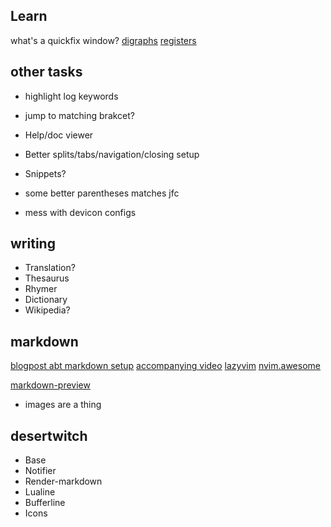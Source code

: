 <!-- TODO: -->

## Learn

what's a quickfix window?
[digraphs](https://neovim.io/doc/user/digraph.html)
[registers](https://www.youtube.com/watch?v=AC_DyfUcTsw)

## other tasks

- highlight log keywords
- jump to matching brakcet?

- Help/doc viewer
- Better splits/tabs/navigation/closing setup

- Snippets?

- some better parentheses matches jfc

- mess with devicon configs

## writing

- Translation?
- Thesaurus
- Rhymer
- Dictionary
- Wikipedia?

## markdown

[blogpost abt markdown setup](https://linkarzu.com/posts/neovim/markdown-setup-2025/#bullets-vimbulletsvim)
[accompanying video](https://www.youtube.com/watch?v=1YEbKDlxfss)
[lazyvim](https://www.lazyvim.org/extras/lang/markdown)
[nvim.awesome](https://github.com/rockerBOO/awesome-neovim?tab=readme-ov-file#note-taking)

[markdown-preview](https://github.com/iamcco/markdown-preview.nvim)

- images are a thing

## desertwitch

- Base
- Notifier
- Render-markdown
- Lualine
- Bufferline
- Icons
